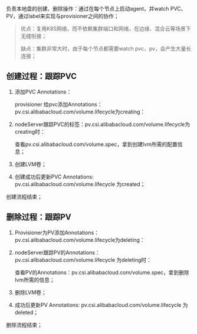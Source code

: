 负责本地盘的创建、删除操作：通过在每个节点上启动agent，并watch PVC、PV，通过label来实现与provisioner之间的协作；

> 优点：复用K8S网络，而不依赖集群端口和网络，在边缘、混合云等场景下无缝衔接；
>
> 缺点：集群非常大时，由于每个节点都需要watch pvc、pv，会产生大量长连接；


## 创建过程：跟踪PVC

1. 添加PVC Annotations：

    provisioner 给pvc添加Annotations：pv.csi.alibabacloud.com/volume.lifecycle为creating：

2. nodeServer跟踪PVC的标签：pv.csi.alibabacloud.com/volume.lifecycle为creating时：

   查看pv.csi.alibabacloud.com/volume.spec，拿到创建lvm所需的配置信息；

3. 创建LVM卷；

4. 创建成功后更新PVC Annotations: pv.csi.alibabacloud.com/volume.lifecycle 为created；

创建流程结束；


## 删除过程：跟踪PV

1. Provisioner为PV添加Annotations：pv.csi.alibabacloud.com/volume.lifecycle为deleting：

2. nodeServer跟踪PV的Annotations：pv.csi.alibabacloud.com/volume.lifecycle 为deleting时：

   查看PV的Annotations：pv.csi.alibabacloud.com/volume.spec，拿到删除lvm所需的信息；

3. 删除LVM卷；

4. 成功后更新PV Annotations: pv.csi.alibabacloud.com/volume.lifecycle 为deleted；

删除流程结束；